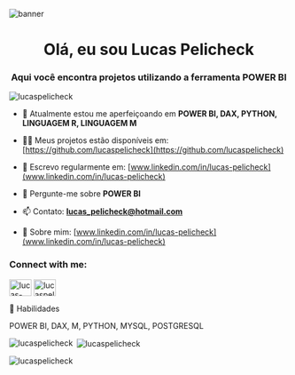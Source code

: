![banner](https://ppmworks.com/wp-content/uploads/2019/09/power-bi-banner.jpg)

<h1 align="center">Olá, eu sou Lucas Pelicheck</h1>
<h3 align="center">Aqui você encontra projetos utilizando a ferramenta POWER BI</h3>

<p align="left"> <img src="https://komarev.com/ghpvc/?username=lucaspelicheck&label=Profile%20views&color=0e75b6&style=flat" alt="lucaspelicheck" /> </p>

- 🌱 Atualmente estou me aperfeiçoando em **POWER BI, DAX, PYTHON, LINGUAGEM R, LINGUAGEM M**

- 👨‍💻 Meus projetos estão disponíveis em: [https://github.com/lucaspelicheck](https://github.com/lucaspelicheck)

- 📝 Escrevo regularmente em: [www.linkedin.com/in/lucas-pelicheck](www.linkedin.com/in/lucas-pelicheck)

- 💬 Pergunte-me sobre **POWER BI**

- 📫 Contato: **lucas_pelicheck@hotmail.com**

- 📄 Sobre mim: [www.linkedin.com/in/lucas-pelicheck](www.linkedin.com/in/lucas-pelicheck)

<h3 align="left">Connect with me:</h3>
<p align="left">
<a href="https://linkedin.com/in/lucas-pelicheck" target="blank"><img align="center" src="https://raw.githubusercontent.com/rahuldkjain/github-profile-readme-generator/master/src/images/icons/Social/linked-in-alt.svg" alt="lucas-pelicheck" height="30" width="40" /></a>
<a href="https://instagram.com/lucaspelicheck" target="blank"><img align="center" src="https://raw.githubusercontent.com/rahuldkjain/github-profile-readme-generator/master/src/images/icons/Social/instagram.svg" alt="lucaspelicheck" height="30" width="40" /></a>
</p>

🚀 Habilidades

POWER BI, DAX, M, PYTHON, MYSQL, POSTGRESQL

<p><img align="left" src="https://github-readme-stats.vercel.app/api/top-langs?username=lucaspelicheck&show_icons=true&theme=dark&locale=en&layout=compact" alt="lucaspelicheck" /></p>

<p>&nbsp;<img align="center" src="https://github-readme-stats.vercel.app/api?username=lucaspelicheck&show_icons=true&theme=dark&locale=en" alt="lucaspelicheck" /></p>

<p><img align="center" src="https://github-readme-streak-stats.herokuapp.com/?user=lucaspelicheck&theme=dark" alt="lucaspelicheck" /></p>
